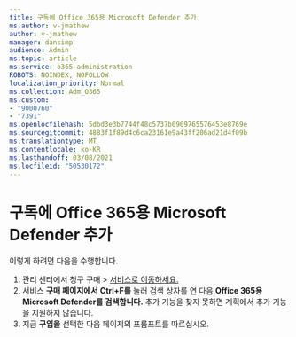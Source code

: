 ```yaml
---
title: 구독에 Office 365용 Microsoft Defender 추가
ms.author: v-jmathew
author: v-jmathew
manager: dansimp
audience: Admin
ms.topic: article
ms.service: o365-administration
ROBOTS: NOINDEX, NOFOLLOW
localization_priority: Normal
ms.collection: Adm_O365
ms.custom:
- "9000760"
- "7391"
ms.openlocfilehash: 5dbd3e3b7744f48c5737b0909765576453e8769e
ms.sourcegitcommit: 4883f1f89d4c6ca23161e9a43ff206ad21d4f09b
ms.translationtype: MT
ms.contentlocale: ko-KR
ms.lasthandoff: 03/08/2021
ms.locfileid: "50530172"
---
```

# <a name="add-microsoft-defender-for-office-365-to-your-subscription"></a>구독에 Office 365용 Microsoft Defender 추가

이렇게 하려면 다음을 수행합니다.

1. 관리 센터에서 청구 구매  >  [서비스로 이동하세요.](https://go.microsoft.com/fwlink/p/?linkid=868433)
2. 서비스 **구매 페이지에서** **Ctrl+F를** 눌러 검색 상자를 연 다음 **Office 365용 Microsoft Defender를 검색합니다.** 추가 기능을 찾지 못하면 계획에서 추가 기능을 지원하지 않습니다.
3. 지금 **구입을** 선택한 다음 페이지의 프롬프트를 따르십시오.
